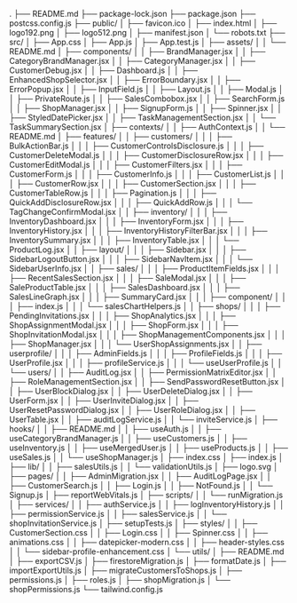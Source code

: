 .
├── README.md
├── package-lock.json
├── package.json
├── postcss.config.js
├── public/
│   ├── favicon.ico
│   ├── index.html
│   ├── logo192.png
│   ├── logo512.png
│   ├── manifest.json
│   └── robots.txt
├── src/
│   ├── App.css
│   ├── App.js
│   ├── App.test.js
│   ├── assets/
│   │   └── README.md
│   ├── components/
│   │   ├── BrandManager.jsx
│   │   ├── CategoryBrandManager.jsx
│   │   ├── CategoryManager.jsx
│   │   ├── CustomerDebug.jsx
│   │   ├── Dashboard.js
│   │   ├── EnhancedShopSelector.jsx
│   │   ├── ErrorBoundary.jsx
│   │   ├── ErrorPopup.jsx
│   │   ├── InputField.js
│   │   ├── Layout.js
│   │   ├── Modal.js
│   │   ├── PrivateRoute.js
│   │   ├── SalesCombobox.jsx
│   │   ├── SearchForm.js
│   │   ├── ShopManager.jsx
│   │   ├── SignupForm.js
│   │   ├── Spinner.jsx
│   │   ├── StyledDatePicker.jsx
│   │   ├── TaskManagementSection.jsx
│   │   └── TaskSummarySection.jsx
│   ├── contexts/
│   │   ├── AuthContext.js
│   │   └── README.md
│   ├── features/
│   │   ├── customers/
│   │   │   ├── BulkActionBar.js
│   │   │   ├── CustomerControlsDisclosure.js
│   │   │   ├── CustomerDeleteModal.js
│   │   │   ├── CustomerDisclosureRow.jsx
│   │   │   ├── CustomerEditModal.js
│   │   │   ├── CustomerFilters.jsx
│   │   │   ├── CustomerForm.js
│   │   │   ├── CustomerInfo.js
│   │   │   ├── CustomerList.js
│   │   │   ├── CustomerRow.jsx
│   │   │   ├── CustomerSection.jsx
│   │   │   ├── CustomerTableRow.js
│   │   │   ├── Pagination.js
│   │   │   ├── QuickAddDisclosureRow.jsx
│   │   │   ├── QuickAddRow.js
│   │   │   └── TagChangeConfirmModal.jsx
│   │   ├── inventory/
│   │   │   ├── InventoryDashboard.jsx
│   │   │   ├── InventoryForm.jsx
│   │   │   ├── InventoryHistory.jsx
│   │   │   ├── InventoryHistoryFilterBar.jsx
│   │   │   ├── InventorySummary.jsx
│   │   │   ├── InventoryTable.jsx
│   │   │   └── ProductLog.jsx
│   │   ├── layout/
│   │   │   ├── Sidebar.jsx
│   │   │   ├── SidebarLogoutButton.jsx
│   │   │   ├── SidebarNavItem.jsx
│   │   │   └── SidebarUserInfo.jsx
│   │   ├── sales/
│   │   │   ├── ProductItemFields.jsx
│   │   │   ├── RecentSalesSection.jsx
│   │   │   ├── SaleModal.jsx
│   │   │   ├── SaleProductTable.jsx
│   │   │   ├── SalesDashboard.jsx
│   │   │   ├── SalesLineGraph.jsx
│   │   │   ├── SummaryCard.jsx
│   │   │   ├── component/
│   │   │   ├── index.js
│   │   │   └── salesChartHelpers.js
│   │   ├── shops/
│   │   │   ├── PendingInvitations.jsx
│   │   │   ├── ShopAnalytics.jsx
│   │   │   ├── ShopAssignmentModal.jsx
│   │   │   ├── ShopForm.jsx
│   │   │   ├── ShopInvitationModal.jsx
│   │   │   ├── ShopManagementComponents.jsx
│   │   │   ├── ShopManager.jsx
│   │   │   └── UserShopAssignments.jsx
│   │   ├── userprofile/
│   │   │   ├── AdminFields.js
│   │   │   ├── ProfileFields.js
│   │   │   ├── UserProfile.jsx
│   │   │   ├── profileService.js
│   │   │   └── useUserProfile.js
│   │   └── users/
│   │       ├── AuditLog.jsx
│   │       ├── PermissionMatrixEditor.jsx
│   │       ├── RoleManagementSection.jsx
│   │       ├── SendPasswordResetButton.jsx
│   │       ├── UserBlockDialog.jsx
│   │       ├── UserDeleteDialog.jsx
│   │       ├── UserForm.jsx
│   │       ├── UserInviteDialog.jsx
│   │       ├── UserResetPasswordDialog.jsx
│   │       ├── UserRoleDialog.jsx
│   │       ├── UserTable.jsx
│   │       ├── auditLogService.js
│   │       └── inviteService.js
│   ├── hooks/
│   │   ├── README.md
│   │   ├── useAuth.js
│   │   ├── useCategoryBrandManager.js
│   │   ├── useCustomers.js
│   │   ├── useInventory.js
│   │   ├── useMergedUser.js
│   │   ├── useProducts.js
│   │   ├── useSales.js
│   │   └── useShopManager.js
│   ├── index.css
│   ├── index.js
│   ├── lib/
│   │   ├── salesUtils.js
│   │   └── validationUtils.js
│   ├── logo.svg
│   ├── pages/
│   │   ├── AdminMigration.jsx
│   │   ├── AuditLogPage.jsx
│   │   ├── CustomerSearch.js
│   │   ├── Login.js
│   │   ├── NotFound.js
│   │   └── Signup.js
│   ├── reportWebVitals.js
│   ├── scripts/
│   │   └── runMigration.js
│   ├── services/
│   │   ├── authService.js
│   │   ├── logInventoryHistory.js
│   │   ├── permissionService.js
│   │   ├── salesService.js
│   │   └── shopInvitationService.js
│   ├── setupTests.js
│   ├── styles/
│   │   ├── CustomerSection.css
│   │   ├── Login.css
│   │   ├── Spinner.css
│   │   ├── animations.css
│   │   ├── datepicker-modern.css
│   │   ├── header-styles.css
│   │   └── sidebar-profile-enhancement.css
│   └── utils/
│       ├── README.md
│       ├── exportCSV.js
│       ├── firestoreMigration.js
│       ├── formatDate.js
│       ├── importExportUtils.js
│       ├── migrateCustomersToShops.js
│       ├── permissions.js
│       ├── roles.js
│       ├── shopMigration.js
│       └── shopPermissions.js
└── tailwind.config.js
